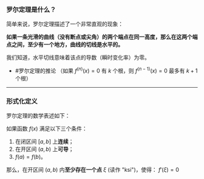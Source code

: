 ### 罗尔定理是什么？

简单来说，罗尔定理描述了一个非常直观的现象：

**如果一条光滑的曲线（没有断点或尖角）的两个端点在同一高度，那么在这两个端点之间，至少有一个地方，曲线的切线是水平的。**

我们知道，水平切线意味着该点的导数（瞬时变化率）为零。

- #罗尔定理的推论 （如果 $f^{(n)}(x)=0$ 有 $k$ 个根，则 $f^{(n-1)}(x)=0$ 最多有 $k+1$ 个根）

---

### 形式化定义

罗尔定理的数学表述如下：

如果函数 $f(x)$ 满足以下三个条件：
1.  在闭区间 $[a, b]$ 上**连续**；
2.  在开区间 $(a, b)$ 上**可导**；
3.  $f(a) = f(b)$。

那么，在开区间 $(a, b)$ 内**至少存在一个点** $\xi$ (读作 "ksi")，使得：
$f'(\xi) = 0$
